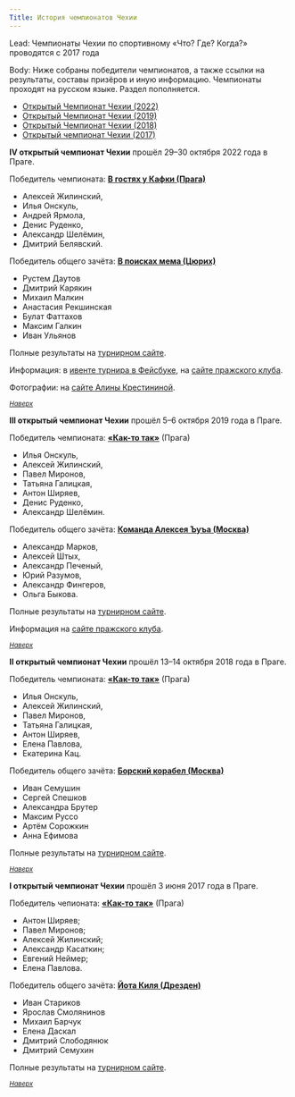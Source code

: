 ```yaml
---
Title: История чемпионатов Чехии
---
```


Lead: Чемпионаты Чехии по спортивному «Что? Где? Когда?» проводятся с 2017 года

Body:
Ниже собраны победители чемпионатов, а также ссылки на результаты, составы призёров и иную информацию. Чемпионаты проходят на русском языке. Раздел пополняется.<a name=”atop”></a>

- [Открытый Чемпионат Чехии (2022)](#22)
- [Открытый Чемпионат Чехии (2019)](#19)
- [Открытый Чемпионат Чехии (2018)](#18)
- [Открытый чемпионат Чехии (2017)](#17)

**IV открытый чемпионат Чехии** прошёл 29–30 октября 2022 года в Праге. <a name="22"></a>

Победитель чемпионата: **[В гостях у Кафки (Прага)](https://rating.chgk.info/team/65268)**
- Алексей Жилинский, 
- Илья Онскуль, 
- Андрей Ярмола, 
- Денис Руденко, 
- Александр Шелёмин, 
- Дмитрий Белявский. 

Победитель общего зачёта: **[В поисках мема (Цюрих)](https://rating.chgk.info/team/79286)**
- Рустем Даутов
- Дмитрий Карякин
- Михаил Малкин
- Анастасия Рекшинская
- Булат Фаттахов
- Максим Галкин
- Иван Ульянов

Полные результаты на [турнирном сайте](https://rating.chgk.info/tournament/6636).

Информация: в [ивенте турнира в Фейсбуке](https://www.facebook.com/events/799619108122538/?active_tab=discussion), на [сайте пражского клуба](http://www.chgk.cz/o442022).

Фотографии: на [сайте Алины Крестининой](https://krestinina.gallery.photo/gallery/cgk/).

<small>*[Наверх](#atop)*</small>

**III открытый чемпионат Чехии** прошёл 5–6 октября 2019 года в Праге. <a name="19"></a>

Победитель чемпионата: **[«Как-то так»](https://rating.chgk.info/team/4130)** (Прага)
- Илья Онскуль,
- Алексей Жилинский,
- Павел Миронов,
- Татьяна Галицкая,
- Антон Ширяев,
- Денис Руденко,
- Александр Шелёмин.

Победитель общего зачёта: **[Команда Алексея Ъуъа (Москва)](https://rating.chgk.info/team/45367)**
- Александр Марков,
- Алексей Штых,
- Александр Печеный,
- Юрий Разумов,
- Александр Фингеров,
- Ольга Быкова.

Полные результаты на [турнирном сайте](https://rating.chgk.info/tournament/5825). 

Информация на [сайте пражского клуба](http://www.chgk.cz/occ2019).

<small>*[Наверх](#atop)*</small>

**II открытый чемпионат Чехии** прошёл 13–14 октября 2018 года в Праге. <a name="18"></a>

Победитель чемпионата: **[«Как-то так»](https://rating.chgk.info/team/4130)** (Прага)
- Илья Онскуль,
- Алексей Жилинский,
- Павел Миронов,
- Татьяна Галицкая,
- Антон Ширяев,
- Елена Павлова,
- Екатерина Кац.

Победитель общего зачёта: **[Борский корабел (Москва)](https://rating.chgk.info/team/49804)**
- Иван Семушин
- Сергей Спешков
- Александра Брутер
- Максим Руссо
- Артём Сорожкин
- Анна Ефимова

Полные результаты на [турнирном сайте](https://rating.chgk.info/tournament/5066). 

<small>*[Наверх](#atop)*</small>

**I открытый чемпионат Чехии** прошёл 3 июня 2017 года в Праге. <a name="17"></a>

Победитель чепионата: **[«Как-то так»](https://rating.chgk.info/team/4130)** (Прага)
- Антон Ширяев;
- Павел Миронов;
- Алексей Жилинский;
- Александр Касаткин;
- Евгений Неймер;
- Елена Павлова.

Победитель общего зачёта: **[Йота Киля (Дрезден)](https://rating.chgk.info/team/54151)**
- Иван Стариков
- Ярослав Смолянинов
- Михаил Барчук
- Елена Даскал
- Дмитрий Слободянюк
- Дмитрий Семухин

Полные результаты на [турнирном сайте](https://rating.chgk.info/tournament/4358).

<small>*[Наверх](#atop)*</small>
